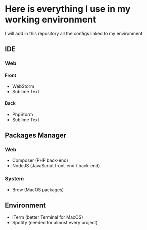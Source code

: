 # Here is everything I use in my working environment
I will add in this repository all the configs linked to my environment

## IDE
### Web
#### Front
* WebStorm
* Sublime Text
#### Back
* PhpStorm
* Sublime Text

## Packages Manager
### Web
* Composer (PHP back-end)
* NodeJS (JavaScript front-end / back-end)
### System
* Brew (MacOS packages)


## Environment
* iTerm (better Terminal for MacOS)
* Spotify (needed for almost every project)
